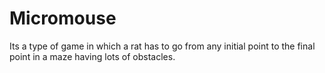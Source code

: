 # Micromouse
Its a type of game in which a rat has to go from any initial point to the final point in a maze having lots of obstacles.
